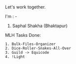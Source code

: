 Let's work together.

I'm : - 
1. Saphal Shakha   (Bhaktapur)

MLH Tasks Done:

	1. Bulk-Files-Organizer
	2. Dice-Roller-Snakes-All-Over
	3. Guild -> Equicode
	4. !Light
